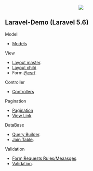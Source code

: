 <p align="center"><img src="https://laravel.com/assets/img/components/logo-laravel.svg"></p>

## Laravel-Demo (Laravel 5.6)

Model

- [Models](https://github.com/wiki0918/laravel-demo/tree/master/app/Models)

View

- [Layout master](https://github.com/wiki0918/laravel-demo/tree/master/resources/views/layouts/master.blade.php).
- [Layout child](https://github.com/wiki0918/laravel-demo/blob/master/resources/views/carlist.blade.php).
- Form [@csrf](https://github.com/wiki0918/laravel-demo/blob/master/resources/views/carAnnounce.blade.php#L24).

Controller

- [Controllers](https://github.com/wiki0918/laravel-demo/tree/master/app/Http/Controllers)


Pagination

- [Pagination](https://github.com/wiki0918/laravel-demo/blob/master/app/Managers/CarMgr.php#L43)
- [View Link](https://github.com/wiki0918/laravel-demo/blob/master/resources/views/carList.blade.php#L31)

DataBase

- [Query Builder](https://github.com/wiki0918/laravel-demo/blob/master/app/Managers/CarMgr.php).
- [Join Table](https://github.com/wiki0918/laravel-demo/blob/master/app/Managers/BookingMgr.php#L34).

Validation

- [Form Requests Rules/Meaasges](https://github.com/wiki0918/laravel-demo/blob/master/app/Http/Requests/AnnouncePost.php).
- [Validation](https://github.com/wiki0918/laravel-demo/blob/master/app/Http/Controllers/AdminController.php#L25).